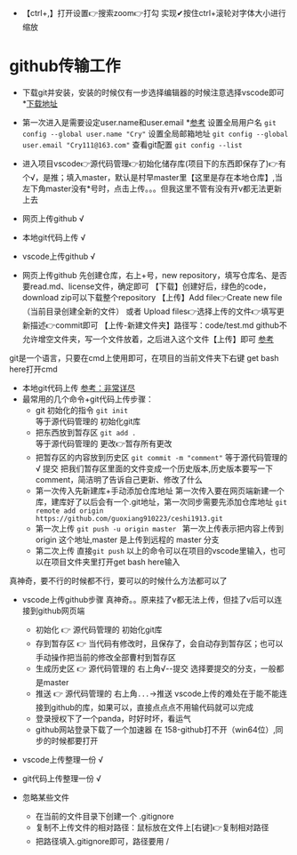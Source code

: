 - 【ctrl+,】打开设置👉搜索zoom👉打勾
实现✔按住ctrl+滚轮对字体大小进行缩放

# github传输工作
- 下载git并安装，安装的时候仅有一步选择编辑器的时候注意选择vscode即可 *[下载地址](https://git-scm.com/download/win)
- 第一次进入是需要设定user.name和user.email 
    *[参考](https://crycrycry.blog.csdn.net/article/details/109131441?spm=1001.2101.3001.6661.1&utm_medium=distribute.pc_relevant_t0.none-task-blog-2%7Edefault%7ECTRLIST%7Edefault-1-109131441-blog-113933630.pc_relevant_aa&depth_1-utm_source=distribute.pc_relevant_t0.none-task-blog-2%7Edefault%7ECTRLIST%7Edefault-1-109131441-blog-113933630.pc_relevant_aa&utm_relevant_index=1)
    设置全局用户名
    `git config --global user.name "Cry"`
    设置全局邮箱地址
    `git config --global user.email "Cry111@163.com"`
    查看git配置
    `git config --list`


- 进入项目vscode👉源代码管理👉初始化储存库(项目下的东西即保存了)👉有个√，是推；填入master，默认是村早master里【这里是存在本地仓库】,当左下角master没有*号时，点击上传。。。但我这里不管有没有开v都无法更新上去

- 网页上传github    √
- 本地git代码上传   √
- vscode上传github  √


- 网页上传github
先创建仓库，右上+号，new repository，填写仓库名、是否要read.md、license文件，确定即可
【下载】创建好后，绿色的code，download zip可以下载整个repository
【上传】Add file👉Create new file（当前目录创建全新的文件） 或者 Upload files👉选择上传的文件👉填写更新描述👉commit即可
【上传-新建文件夹】路径写：code/test.md github不允许增空文件夹，写一个文件放着，之后进入这个文件【上传】即可  [参考](https://www.csdn.net/tags/Mtzacg1sNTk0Mi1ibG9n.html)


git是一个语言，只要在cmd上使用即可，在项目的当前文件夹下右键 get bash here打开cmd
- 本地git代码上传 [参考：非常详尽](https://blog.csdn.net/weixin_35805266/article/details/113073974?utm_term=desktop%20github%20%E7%99%BB%E5%BD%95%E4%B8%8D%E4%B8%8A&utm_medium=distribute.pc_aggpage_search_result.none-task-blog-2~all~sobaiduweb~default-1-113073974-null-null&spm=3001.4430)
- 最常用的几个命令+git代码上传步骤：
    - git 初始化的指令 
         `git init`   
         等于源代码管理的  初始化git库
    - 把东西放到暂存区
         `git add .`  
         等于源代码管理的   更改👉暂存所有更改    
    - 把暂存区的内容放到历史区
         `git commit -m "comment"` 等于源代码管理的     √ 提交
         把我们暂存区里面的文件变成一个历史版本,历史版本要写一下comment，简洁明了告诉自己更新、修改了什么
    - 第一次传入先新建库+手动添加仓库地址
        第一次传入要在网页端新建一个库，建库好了以后会有一个.git地址，第一次同步需要先添加仓库地址
        `git remote add origin https://github.com/guoxiang910223/ceshi1913.git`
    - 第一次上传
        `git push -u origin master ` 
        第一次上传表示把内容上传到 origin 这个地址,master 是上传到远程的 master 分支
    - 第二次上传
        直接`git push`
以上的命令可以在项目的vscode里输入，也可以在项目文件夹里打开get bash here输入

真神奇，要不行的时候都不行，要可以的时候什么方法都可以了

- vscode上传github步骤
    真神奇。。原来挂了v都无法上传，但挂了v后可以连接到github网页端
    - 初始化  👉  源代码管理的  初始化git库
    - 存到暂存区  👉  当代码有修改时，且保存了，会自动存到暂存区；也可以手动操作把当前的修改全部曹村到暂存区
    - 生成历史区  👉  源代码管理的  右上角√--提交  选择要提交的分支，一般都是master
    - 推送  👉  源代码管理的  右上角`...`→推送
    vscode上传的难处在于能不能连接到github的库，如果可以，直接点点点不用输代码就可以完成
    - 登录授权下了一个panda，时好时坏，看运气
    - github网站登录下载了一个加速器 在 158-github打不开（win64位）,同步的时候都要打开

- vscode上传整理一份  √
- git代码上传整理一份  √

- 忽略某些文件
    - 在当前的文件目录下创建一个 .gitignore
    - 复制不上传文件的相对路径：鼠标放在文件上[右键]👉复制相对路径
    - 把路径填入.gitignore即可，路径要用 /  